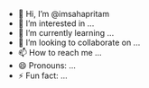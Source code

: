 - 👋 Hi, I’m @imsahapritam
- 👀 I’m interested in ...
- 🌱 I’m currently learning ...
- 💞️ I’m looking to collaborate on ...
- 📫 How to reach me ...
- 😄 Pronouns: ...
- ⚡ Fun fact: ...

<!---
[imsahapritam/imsahapritam is a ✨ special ✨ repository because its `README.md` (this file) appears on your GitHub profile.
I have a strong understanding of computer security technologies, including incident response, threat intelligence,malware analysis, digital forensics, social media investigation, and cyber threat intelligence. I am also proficient ina variety of security tools and techniques, including Kali Linux, Vulnerability Assessment, Reverse Engineering,Security Analysis, Network Security, Firewall, Security monitoring, Threat detection, SIEM and Forensics analysis,Linux system administration, social media investigation tools, and cyber threat intelligence tools. Seeking toutilize my expertise in cybersecurity to take the next career step with a highly respected organization. Proficientin installation and troubleshooting of Windows, Mac & Linux Based Operating Systems, Applications and SecurityPatches. Experienced in basic hardware assembling and troubleshooting. Knowledgeable in network (LAN)connection setup and troubleshooting for a computer. Experienced in leading desktop and helpdesk supportefforts to ensure all desktop applications, workstations, and related equipment problems are resolved in a timelymanner with limited disruptions. Knowledgeable in basic network protocols and configurations (i.e. Static routing,BGP, NAT, DHCP).
I am a highly motivated and results-oriented individual with strong analytical and problem-solving skills. I am alsoan excellent communicator and team player. I am confident that I have the skills and experience necessary tomake a significant contribution to your organization.
